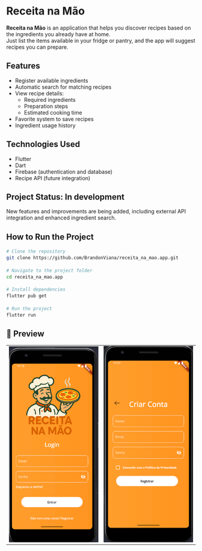 # Receita na Mão

**Receita na Mão** is an application that helps you discover recipes based on the ingredients you already have at home.  
Just list the items available in your fridge or pantry, and the app will suggest recipes you can prepare.

## Features

- Register available ingredients
- Automatic search for matching recipes
- View recipe details:
  - Required ingredients
  - Preparation steps
  - Estimated cooking time
- Favorite system to save recipes
- Ingredient usage history

## Technologies Used

- Flutter
- Dart
- Firebase (authentication and database)
- Recipe API (future integration)

## Project Status: In development
New features and improvements are being added, including external API integration and enhanced ingredient search.

## How to Run the Project

```bash
# Clone the repository
git clone https://github.com/BrandonViana/receita_na_mao.app.git

# Navigate to the project folder
cd receita_na_mao.app

# Install dependencies
flutter pub get

# Run the project
flutter run

```
## 📸 Preview  

<table>
  <tr>
    <td><img src="assets/Image/LoginPage.png" width="300"/></td>
    <td><img src="assets/Image/RegisterPage.png" width="300"/></td>
  </tr>
</table>